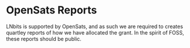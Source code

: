 # OpenSats Reports
LNbits is supported by OpenSats, and as such we are required to creates quartley reports of how we have allocated the grant. In the spirit of FOSS, these reports should be public.
